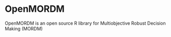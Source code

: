 # OpenMORDM
OpenMORDM is an open source R library for Multiobjective Robust Decision Making (MORDM)
